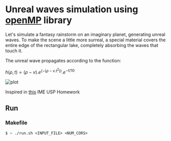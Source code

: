 # Unreal waves simulation using [openMP](https://www.openmp.org/) library


Let's simulate a fantasy rainstorm on an imaginary planet, generating unreal waves. To make the scene a little more surreal, a special material covers the entire edge of the rectangular lake, completely absorbing the waves that touch it.


The unreal wave propagates according to the function:

$h(\rho,t) = (\rho - v) .e^{(-(\rho-v.t^2))}.e^{-t/10}$

![plot](./images/unreal_waves.gif)

Inspired in [this](Ondas.pdf) IME USP Homework

## Run
### Makefile
```shell
$ ~ ./run.sh <INPUT_FILE> <NUM_CORS>
```
